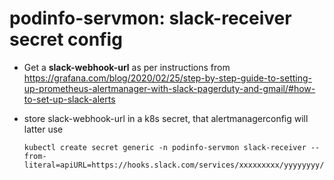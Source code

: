 # podinfo-servmon: slack-receiver secret config

- Get a **slack-webhook-url** as per instructions from 
  https://grafana.com/blog/2020/02/25/step-by-step-guide-to-setting-up-prometheus-alertmanager-with-slack-pagerduty-and-gmail/#how-to-set-up-slack-alerts

- store slack-webhook-url in a k8s secret, that alertmanagerconfig will latter use
  ```
  kubectl create secret generic -n podinfo-servmon slack-receiver --from-literal=apiURL=https://hooks.slack.com/services/xxxxxxxxx/yyyyyyyy/zzzzzzzzzzzzzz
  
  ```